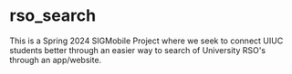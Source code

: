 # rso_search
This is a Spring 2024 SIGMobile Project where we seek to connect UIUC students better through an easier way to search of University RSO's through an app/website.
